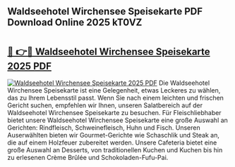 ## Waldseehotel Wirchensee Speisekarte PDF Download Online 2025 kT0VZ

# <h2><a href="http://gc6nt9t.nevu.top/?p=Waldseehotel+Wirchensee+Speisekarte">🔗 👉🔴 Waldseehotel Wirchensee Speisekarte 2025 PDF</a></h2>

[![Waldseehotel Wirchensee Speisekarte 2025 PDF](https://i.imgur.com/dBaPXMq.png)](http://gc6nt9t.nevu.top/?p=Waldseehotel+Wirchensee+Speisekarte)
Die Waldseehotel Wirchensee Speisekarte ist eine Gelegenheit, etwas Leckeres zu wählen, das zu Ihrem Lebensstil passt. Wenn Sie nach einem leichten und frischen Gericht suchen, empfehlen wir Ihnen, unseren Salatbereich auf der Waldseehotel Wirchensee Speisekarte zu besuchen. Für Fleischliebhaber bietet unsere Waldseehotel Wirchensee Speisekarte eine große Auswahl an Gerichten: Rindfleisch, Schweinefleisch, Huhn und Fisch. Unseren Auserwählten bieten wir Gourmet-Gerichte wie Schaschlik und Steak an, die auf einem Holzfeuer zubereitet werden. Unsere Cafeteria bietet eine große Auswahl an Desserts, von traditionellen Kuchen und Kuchen bis hin zu erlesenen Crème Brûlée und Schokoladen-Fufu-Pai.

